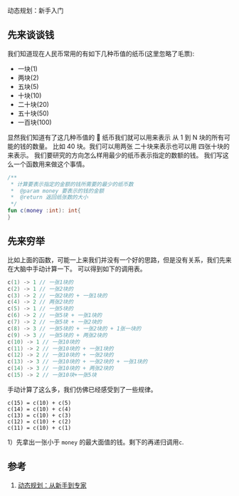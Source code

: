动态规划：新手入门

## 先来谈谈钱

我们知道现在人民币常用的有如下几种币值的纸币(这里忽略了毛票):

- 一块(1)
- 两块(2)
- 五块(5)
- 十块(10)
- 二十块(20)
- 五十块(50)
- 一百块(100)

显然我们知道有了这几种币值的  纸币我们就可以用来表示 从 1 到 N 块的所有可能的钱的数量。
比如 40 块。我们可以用两张 二十块来表示也可以用 四张十块的来表示。
我们要研究的方向怎么样用最少的纸币表示指定的数额的钱。
我们写这么一个函数用来做这个事情。

```kotlin
/**
 * 计算要表示指定的金额的钱所需要的最少的纸币数
 *  @param money 要表示的钱的金额
 *  @return 返回纸张数的大小
 */
fun c(money :int): int{
}
```

## 先来穷举

比如上面的函数，可能一上来我们并没有一个好的思路，但是没有关系，我们先来在大脑中手动计算一下。
可以得到如下的调用表。

```kotlin
c(1) -> 1 // 一张1块的
c(2) -> 1 // 一张2块的
c(3) -> 2 // 一张2块的 + 一张1块的
c(4) -> 2 // 两张2块的
c(5) -> 1 // 一张5块的
c(6) -> 2 // 一张5块 + 一张1块的
c(7) -> 2 // 一张5块 + 一张2块的
c(8) -> 3 // 一张5块的 + 一张2块的 + 1张一块的
c(9) -> 3 // 一张5块的 + 两张2块的
c(10) -> 1 // 一张10块的
c(11) -> 2 // 一张10块的 + 一张1块的
c(12) -> 2 // 一张10块的 + 一张2块的
c(13) -> 3 // 一张10块的 + 一张2块的 + 一张1块的
c(14) -> 3 // 一张10块的 + 两张2块的
c(15) -> 2 // 一张10块+一张5块
```

手动计算了这么多，我们仿佛已经感受到了一些规律。

```
c(15) = c(10) + c(5)
c(14) = c(10) + c(4)
c(13) = c(10) + c(3)
c(12) = c(10) + c(2)
c(11) = c(10) + c(1)
```

1）先拿出一张小于 `money` 的最大面值的钱。剩下的再递归调用`c`.

## 参考

1.  [动态规划：从新手到专家](http://www.hawstein.com/posts/dp-novice-to-advanced.html)
